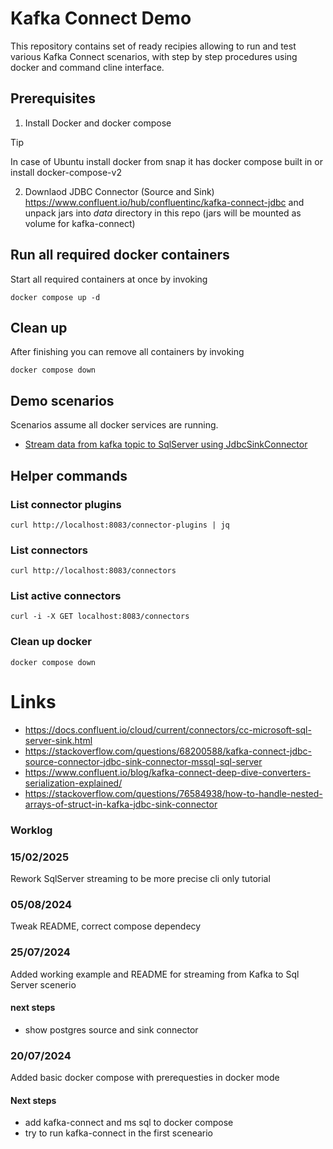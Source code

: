 # Kafka Connect Demo

This repository contains set of ready recipies allowing to run and test various Kafka Connect scenarios, 
with step by step procedures using docker and command cline interface.

## Prerequisites

1) Install Docker and docker compose

> [!TIP]
> In case of Ubuntu install docker from snap it has docker compose built in or install docker-compose-v2

2) Downlaod JDBC Connector (Source and Sink) https://www.confluent.io/hub/confluentinc/kafka-connect-jdbc
and unpack jars into *data* directory in this repo (jars will be mounted as volume for kafka-connect)

## Run all required docker containers

Start all required containers at once by invoking 

```
docker compose up -d
```

## Clean up

After finishing you can remove all containers by invoking

```
docker compose down
```

## Demo scenarios

Scenarios assume all docker services are running.

- [Stream data from kafka topic to SqlServer using JdbcSinkConnector](kafka_to_sql_server)



## Helper commands

### List connector plugins

```
curl http://localhost:8083/connector-plugins | jq
```

### List connectors 

```shell
curl http://localhost:8083/connectors
```

### List active connectors

```shell
curl -i -X GET localhost:8083/connectors
```

### Clean up docker 
```shell
docker compose down
```
# Links

- https://docs.confluent.io/cloud/current/connectors/cc-microsoft-sql-server-sink.html
- https://stackoverflow.com/questions/68200588/kafka-connect-jdbc-source-connector-jdbc-sink-connector-mssql-sql-server
- https://www.confluent.io/blog/kafka-connect-deep-dive-converters-serialization-explained/
- https://stackoverflow.com/questions/76584938/how-to-handle-nested-arrays-of-struct-in-kafka-jdbc-sink-connector

### Worklog

### 15/02/2025
Rework SqlServer streaming to be more precise cli only tutorial

### 05/08/2024
Tweak README, correct compose dependecy

### 25/07/2024
Added working example and README for streaming from Kafka to Sql Server scenerio

#### next steps
- show postgres source and sink connector

### 20/07/2024 
Added basic docker compose with prerequesties in docker mode

#### Next steps
- add kafka-connect and ms sql to docker compose
- try to run kafka-connect in the first sceneario

